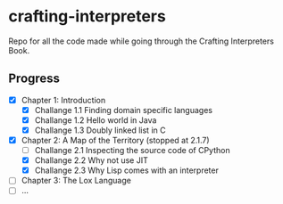 # crafting-interpreters
Repo for all the code made while going through the Crafting Interpreters Book.

## Progress
- [X] Chapter 1: Introduction
    - [X] Challange 1.1 Finding domain specific languages
    - [X] Challange 1.2 Hello world in Java
    - [X] Challange 1.3 Doubly linked list in C
- [X] Chapter 2: A Map of the Territory (stopped at 2.1.7)
    - [ ] Challange 2.1 Inspecting the source code of CPython
    - [X] Challange 2.2 Why not use JIT
    - [X] Challange 2.3 Why Lisp comes with an interpreter
- [ ] Chapter 3: The Lox Language
- [ ] ...
